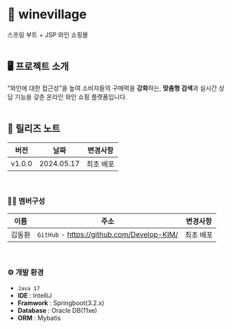 # 🍷 winevillage
스프링 부트 + JSP 와인 쇼핑몰
<br/>
<br/>
## 🖥️ 프로젝트 소개
"와인에 대한 접근성"을 높여 소비자들의 구매력을 **강화**하는, **맞춤형 검색**과 실시간 상담 기능을 갖춘 온라인 와인 쇼핑 플랫폼입니다.
<br/>
<br/>
## 📒 릴리즈 노트
|     버전     |        날짜        |            변경사항                 |
| ----------- | ------------------ | -------------------------------- |
| v1.0.0 | 2024.05.17             | 최초 배포 |

<br/>

### 🧑‍💻 멤버구성
|     이름     |        주소       |            변경사항                 |
| ----------- | ------------------ | -------------------------------- |
| 김동환 | `GitHub` - <https://github.com/Develop-KIM/> | 최초 배포 |

<br/>

### ⚙️ 개발 환경
-  `Java 17`
-  **IDE** : IntelliJ
-  **Framwork** : Springboot(3.2.x)
-  **Database** : Oracle DB(11xe)
-  **ORM** : Mybatis   
